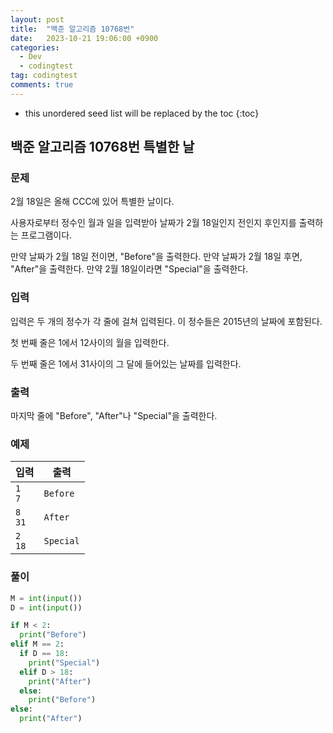 ```yaml
---
layout: post
title:  "백준 알고리즘 10768번"
date:   2023-10-21 19:06:00 +0900
categories:
  - Dev
  - codingtest
tag: codingtest
comments: true
---
```


* this unordered seed list will be replaced by the toc
{:toc}

## 백준 알고리즘 10768번 특별한 날

### 문제

2월 18일은 올해 CCC에 있어 특별한 날이다.

사용자로부터 정수인 월과 일을 입력받아 날짜가 2월 18일인지 전인지 후인지를 출력하는 프로그램이다.

만약 날짜가 2월 18일 전이면, "Before"을 출력한다. 만약 날짜가 2월 18일 후면, "After"을 출력한다. 만약 2월 18일이라면 "Special"을 출력한다.

### 입력

입력은 두 개의 정수가 각 줄에 걸쳐 입력된다. 이 정수들은 2015년의 날짜에 포함된다.

첫 번째 줄은 1에서 12사이의 월을 입력한다.

두 번째 줄은 1에서 31사이의 그 달에 들어있는 날짜를 입력한다.

### 출력

마지막 줄에 "Before", "After"나 "Special"을 출력한다.

### 예제

| 입력 | 출력 |
| --- | --- |
| `1` <br/> `7` | `Before` |
| `8` <br/> `31` | `After` |
| `2` <br/> `18` | `Special` |

### 풀이

```py
M = int(input())
D = int(input())

if M < 2:
  print("Before")
elif M == 2:
  if D == 18:
    print("Special")
  elif D > 18:
    print("After")
  else:
    print("Before")
else:
  print("After")
```